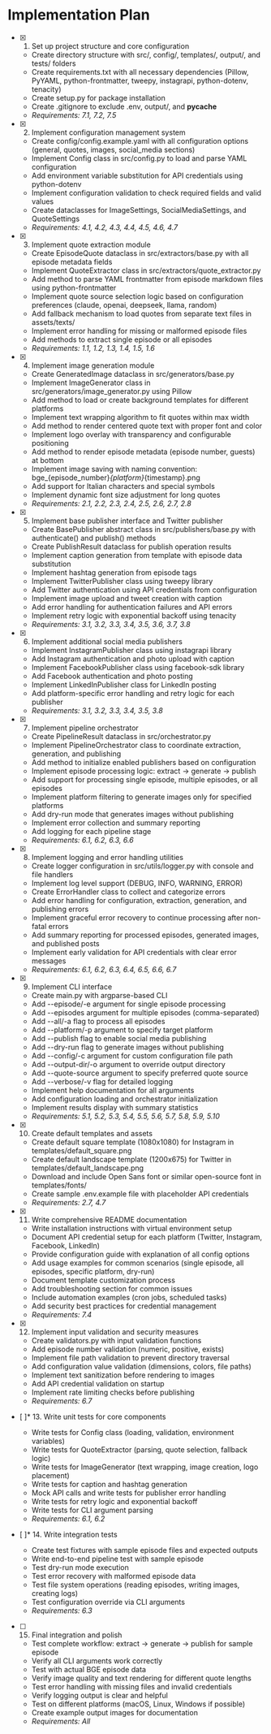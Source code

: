 # Implementation Plan

- [x] 1. Set up project structure and core configuration
  - Create directory structure with src/, config/, templates/, output/, and tests/ folders
  - Create requirements.txt with all necessary dependencies (Pillow, PyYAML, python-frontmatter, tweepy, instagrapi, python-dotenv, tenacity)
  - Create setup.py for package installation
  - Create .gitignore to exclude .env, output/, and __pycache__
  - _Requirements: 7.1, 7.2, 7.5_

- [x] 2. Implement configuration management system
  - Create config/config.example.yaml with all configuration options (general, quotes, images, social_media sections)
  - Implement Config class in src/config.py to load and parse YAML configuration
  - Add environment variable substitution for API credentials using python-dotenv
  - Implement configuration validation to check required fields and valid values
  - Create dataclasses for ImageSettings, SocialMediaSettings, and QuoteSettings
  - _Requirements: 4.1, 4.2, 4.3, 4.4, 4.5, 4.6, 4.7_

- [x] 3. Implement quote extraction module
  - Create EpisodeQuote dataclass in src/extractors/base.py with all episode metadata fields
  - Implement QuoteExtractor class in src/extractors/quote_extractor.py
  - Add method to parse YAML frontmatter from episode markdown files using python-frontmatter
  - Implement quote source selection logic based on configuration preferences (claude, openai, deepseek, llama, random)
  - Add fallback mechanism to load quotes from separate text files in assets/texts/
  - Implement error handling for missing or malformed episode files
  - Add methods to extract single episode or all episodes
  - _Requirements: 1.1, 1.2, 1.3, 1.4, 1.5, 1.6_

- [x] 4. Implement image generation module
  - Create GeneratedImage dataclass in src/generators/base.py
  - Implement ImageGenerator class in src/generators/image_generator.py using Pillow
  - Add method to load or create background templates for different platforms
  - Implement text wrapping algorithm to fit quotes within max width
  - Add method to render centered quote text with proper font and color
  - Implement logo overlay with transparency and configurable positioning
  - Add method to render episode metadata (episode number, guests) at bottom
  - Implement image saving with naming convention: bge_{episode_number}_{platform}_{timestamp}.png
  - Add support for Italian characters and special symbols
  - Implement dynamic font size adjustment for long quotes
  - _Requirements: 2.1, 2.2, 2.3, 2.4, 2.5, 2.6, 2.7, 2.8_

- [x] 5. Implement base publisher interface and Twitter publisher
  - Create BasePublisher abstract class in src/publishers/base.py with authenticate() and publish() methods
  - Create PublishResult dataclass for publish operation results
  - Implement caption generation from template with episode data substitution
  - Implement hashtag generation from episode tags
  - Implement TwitterPublisher class using tweepy library
  - Add Twitter authentication using API credentials from configuration
  - Implement image upload and tweet creation with caption
  - Add error handling for authentication failures and API errors
  - Implement retry logic with exponential backoff using tenacity
  - _Requirements: 3.1, 3.2, 3.3, 3.4, 3.5, 3.6, 3.7, 3.8_

- [x] 6. Implement additional social media publishers
  - Implement InstagramPublisher class using instagrapi library
  - Add Instagram authentication and photo upload with caption
  - Implement FacebookPublisher class using facebook-sdk library
  - Add Facebook authentication and photo posting
  - Implement LinkedInPublisher class for LinkedIn posting
  - Add platform-specific error handling and retry logic for each publisher
  - _Requirements: 3.1, 3.2, 3.3, 3.4, 3.5, 3.8_

- [x] 7. Implement pipeline orchestrator
  - Create PipelineResult dataclass in src/orchestrator.py
  - Implement PipelineOrchestrator class to coordinate extraction, generation, and publishing
  - Add method to initialize enabled publishers based on configuration
  - Implement episode processing logic: extract → generate → publish
  - Add support for processing single episode, multiple episodes, or all episodes
  - Implement platform filtering to generate images only for specified platforms
  - Add dry-run mode that generates images without publishing
  - Implement error collection and summary reporting
  - Add logging for each pipeline stage
  - _Requirements: 6.1, 6.2, 6.3, 6.6_

- [x] 8. Implement logging and error handling utilities
  - Create logger configuration in src/utils/logger.py with console and file handlers
  - Implement log level support (DEBUG, INFO, WARNING, ERROR)
  - Create ErrorHandler class to collect and categorize errors
  - Add error handling for configuration, extraction, generation, and publishing errors
  - Implement graceful error recovery to continue processing after non-fatal errors
  - Add summary reporting for processed episodes, generated images, and published posts
  - Implement early validation for API credentials with clear error messages
  - _Requirements: 6.1, 6.2, 6.3, 6.4, 6.5, 6.6, 6.7_

- [x] 9. Implement CLI interface
  - Create main.py with argparse-based CLI
  - Add --episode/-e argument for single episode processing
  - Add --episodes argument for multiple episodes (comma-separated)
  - Add --all/-a flag to process all episodes
  - Add --platform/-p argument to specify target platform
  - Add --publish flag to enable social media publishing
  - Add --dry-run flag to generate images without publishing
  - Add --config/-c argument for custom configuration file path
  - Add --output-dir/-o argument to override output directory
  - Add --quote-source argument to specify preferred quote source
  - Add --verbose/-v flag for detailed logging
  - Implement help documentation for all arguments
  - Add configuration loading and orchestrator initialization
  - Implement results display with summary statistics
  - _Requirements: 5.1, 5.2, 5.3, 5.4, 5.5, 5.6, 5.7, 5.8, 5.9, 5.10_

- [x] 10. Create default templates and assets
  - Create default square template (1080x1080) for Instagram in templates/default_square.png
  - Create default landscape template (1200x675) for Twitter in templates/default_landscape.png
  - Download and include Open Sans font or similar open-source font in templates/fonts/
  - Create sample .env.example file with placeholder API credentials
  - _Requirements: 2.7, 4.7_

- [x] 11. Write comprehensive README documentation
  - Write installation instructions with virtual environment setup
  - Document API credential setup for each platform (Twitter, Instagram, Facebook, LinkedIn)
  - Provide configuration guide with explanation of all config options
  - Add usage examples for common scenarios (single episode, all episodes, specific platform, dry-run)
  - Document template customization process
  - Add troubleshooting section for common issues
  - Include automation examples (cron jobs, scheduled tasks)
  - Add security best practices for credential management
  - _Requirements: 7.4_

- [x] 12. Implement input validation and security measures
  - Create validators.py with input validation functions
  - Add episode number validation (numeric, positive, exists)
  - Implement file path validation to prevent directory traversal
  - Add configuration value validation (dimensions, colors, file paths)
  - Implement text sanitization before rendering to images
  - Add API credential validation on startup
  - Implement rate limiting checks before publishing
  - _Requirements: 6.7_

- [ ]* 13. Write unit tests for core components
  - Write tests for Config class (loading, validation, environment variables)
  - Write tests for QuoteExtractor (parsing, quote selection, fallback logic)
  - Write tests for ImageGenerator (text wrapping, image creation, logo placement)
  - Write tests for caption and hashtag generation
  - Mock API calls and write tests for publisher error handling
  - Write tests for retry logic and exponential backoff
  - Write tests for CLI argument parsing
  - _Requirements: 6.1, 6.2_

- [ ]* 14. Write integration tests
  - Create test fixtures with sample episode files and expected outputs
  - Write end-to-end pipeline test with sample episode
  - Test dry-run mode execution
  - Test error recovery with malformed episode data
  - Test file system operations (reading episodes, writing images, creating logs)
  - Test configuration override via CLI arguments
  - _Requirements: 6.3_

- [ ] 15. Final integration and polish
  - Test complete workflow: extract → generate → publish for sample episode
  - Verify all CLI arguments work correctly
  - Test with actual BGE episode data
  - Verify image quality and text rendering for different quote lengths
  - Test error handling with missing files and invalid credentials
  - Verify logging output is clear and helpful
  - Test on different platforms (macOS, Linux, Windows if possible)
  - Create example output images for documentation
  - _Requirements: All_
